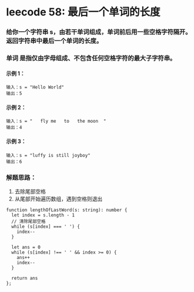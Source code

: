 # leecode 58: 最后一个单词的长度
### 给你一个字符串 s，由若干单词组成，单词前后用一些空格字符隔开。返回字符串中最后一个单词的长度。
### 单词 是指仅由字母组成、不包含任何空格字符的最大子字符串。
#### 示例 1：
```
输入：s = "Hello World"
输出：5
```
#### 示例 2：
```
输入：s = "   fly me   to   the moon  "
输出：4
```
#### 示例 3：
```
输入：s = "luffy is still joyboy"
输出：6
```
### 解题思路：
1. 去除尾部空格
2. 从尾部开始遍历数组，遇到空格则退出
```
function lengthOfLastWord(s: string): number {
  let index = s.length - 1
  // 清除尾部空格
  while (s[index] === ' ') {
    index--
  }

  let ans = 0
  while (s[index] !== ' ' && index >= 0) {
    ans++
    index--
  }

  return ans
};
```